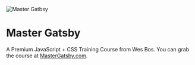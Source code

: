 ![Master Gatbsy](https://res.cloudinary.com/wesbos/image/upload/c_scale,q_auto,w_1600/v1600356131/GAT-social-share_rxvhdg.png)

# Master Gatsby
A Premium JavaScript + CSS Training Course from Wes Bos. You can grab the course at [MasterGatsby.com](https://mastergatsby.com).